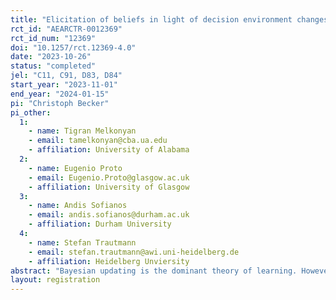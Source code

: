 ```yaml
---
title: "Elicitation of beliefs in light of decision environment changes: A laboratory experiment"
rct_id: "AEARCTR-0012369"
rct_id_num: "12369"
doi: "10.1257/rct.12369-4.0"
date: "2023-10-26"
status: "completed"
jel: "C11, C91, D83, D84"
start_year: "2023-11-01"
end_year: "2024-01-15"
pi: "Christoph Becker"
pi_other:
  1:
    - name: Tigran Melkonyan
    - email: tamelkonyan@cba.ua.edu
    - affiliation: University of Alabama
  2:
    - name: Eugenio Proto
    - email: Eugenio.Proto@glasgow.ac.uk
    - affiliation: University of Glasgow
  3:
    - name: Andis Sofianos
    - email: andis.sofianos@durham.ac.uk
    - affiliation: Durham University
  4:
    - name: Stefan Trautmann
    - email: stefan.trautmann@awi.uni-heidelberg.de
    - affiliation: Heidelberg Unviersity
abstract: "Bayesian updating is the dominant theory of learning. However, the theory is silent about how individuals react to events that were previously unforeseeable or unforeseen. In previous experiments, we tested if subjects update their beliefs according to “reverse Bayesianism”, under which the relative likelihoods of prior beliefs remain unchanged after an unforeseen event materializes. We found that participants do not systematically deviate from reverse Bayesianism. In this follow-up experiment, we test the robustness of this finding. Specifically, reverse Bayesianism hinges on the assumption that new events provide no information about past events, and hence the relative likelihoods should remain unchanged. This means that the expected updating according to reverse Bayesianism is indistinguishable from a null result. In this new experiment, the underlying probability distribution of the urns can change. Participants that are reverse Bayesian and not just complacent should incorporate this possibility into their updating process."
layout: registration
---
```


